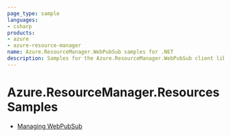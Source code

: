 ```yaml
---
page_type: sample
languages:
- csharp
products:
- azure
- azure-resource-manager
name: Azure.ResourceManager.WebPubSub samples for .NET
description: Samples for the Azure.ResourceManager.WebPubSub client library
---
```


# Azure.ResourceManager.Resources Samples

- [Managing WebPubSub](https://github.com/HarveyLink/azure-sdk-for-net/blob/minghc/t2webpubsub/sdk/webpubsub/Azure.ResourceManager.WebPubSub/samples/Sample1_ManagingWebPubSub.md)
